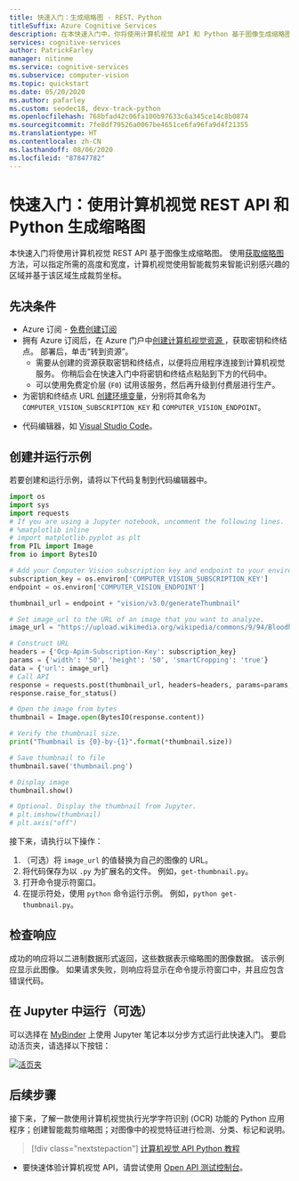 ```yaml
---
title: 快速入门：生成缩略图 - REST、Python
titleSuffix: Azure Cognitive Services
description: 在本快速入门中，你将使用计算机视觉 API 和 Python 基于图像生成缩略图。
services: cognitive-services
author: PatrickFarley
manager: nitinme
ms.service: cognitive-services
ms.subservice: computer-vision
ms.topic: quickstart
ms.date: 05/20/2020
ms.author: pafarley
ms.custom: seodec18, devx-track-python
ms.openlocfilehash: 768bfad42c06fa100b97633c6a345ce14c8b0874
ms.sourcegitcommit: 7fe8df79526a0067be4651ce6fa96fa9d4f21355
ms.translationtype: HT
ms.contentlocale: zh-CN
ms.lasthandoff: 08/06/2020
ms.locfileid: "87847782"
---
```

# <a name="quickstart-generate-a-thumbnail-using-the-computer-vision-rest-api-and-python"></a>快速入门：使用计算机视觉 REST API 和 Python 生成缩略图

本快速入门将使用计算机视觉 REST API 基于图像生成缩略图。 使用[获取缩略图](https://westcentralus.dev.cognitive.microsoft.com/docs/services/computer-vision-v3-ga/operations/56f91f2e778daf14a499f20c)方法，可以指定所需的高度和宽度，计算机视觉使用智能裁剪来智能识别感兴趣的区域并基于该区域生成裁剪坐标。

## <a name="prerequisites"></a>先决条件

* Azure 订阅 - [免费创建订阅](https://azure.microsoft.com/free/cognitive-services/)
* 拥有 Azure 订阅后，在 Azure 门户中<a href="https://portal.azure.com/#create/Microsoft.CognitiveServicesComputerVision"  title="创建计算机视觉资源"  target="_blank">创建计算机视觉资源 <span class="docon docon-navigate-external x-hidden-focus"></span></a>，获取密钥和终结点。 部署后，单击“转到资源”。
    * 需要从创建的资源获取密钥和终结点，以便将应用程序连接到计算机视觉服务。 你稍后会在快速入门中将密钥和终结点粘贴到下方的代码中。
    * 可以使用免费定价层 (`F0`) 试用该服务，然后再升级到付费层进行生产。
* 为密钥和终结点 URL [创建环境变量](https://docs.microsoft.com/azure/cognitive-services/cognitive-services-apis-create-account#configure-an-environment-variable-for-authentication)，分别将其命名为 `COMPUTER_VISION_SUBSCRIPTION_KEY` 和 `COMPUTER_VISION_ENDPOINT`。
- 代码编辑器，如 [Visual Studio Code](https://code.visualstudio.com/download)。

## <a name="create-and-run-the-sample"></a>创建并运行示例

若要创建和运行示例，请将以下代码复制到代码编辑器中。 

```python
import os
import sys
import requests
# If you are using a Jupyter notebook, uncomment the following lines.
# %matplotlib inline
# import matplotlib.pyplot as plt
from PIL import Image
from io import BytesIO

# Add your Computer Vision subscription key and endpoint to your environment variables.
subscription_key = os.environ['COMPUTER_VISION_SUBSCRIPTION_KEY']
endpoint = os.environ['COMPUTER_VISION_ENDPOINT']

thumbnail_url = endpoint + "vision/v3.0/generateThumbnail"

# Set image_url to the URL of an image that you want to analyze.
image_url = "https://upload.wikimedia.org/wikipedia/commons/9/94/Bloodhound_Puppy.jpg"

# Construct URL
headers = {'Ocp-Apim-Subscription-Key': subscription_key}
params = {'width': '50', 'height': '50', 'smartCropping': 'true'}
data = {'url': image_url}
# Call API
response = requests.post(thumbnail_url, headers=headers, params=params, json=data)
response.raise_for_status()

# Open the image from bytes
thumbnail = Image.open(BytesIO(response.content))

# Verify the thumbnail size.
print("Thumbnail is {0}-by-{1}".format(*thumbnail.size))

# Save thumbnail to file
thumbnail.save('thumbnail.png')

# Display image
thumbnail.show()

# Optional. Display the thumbnail from Jupyter.
# plt.imshow(thumbnail)
# plt.axis("off")
```

接下来，请执行以下操作：

1. （可选）将 `image_url` 的值替换为自己的图像的 URL。
1. 将代码保存为以 `.py` 为扩展名的文件。 例如，`get-thumbnail.py`。
1. 打开命令提示符窗口。
1. 在提示符处，使用 `python` 命令运行示例。 例如，`python get-thumbnail.py`。

## <a name="examine-the-response"></a>检查响应

成功的响应将以二进制数据形式返回，这些数据表示缩略图的图像数据。 该示例应显示此图像。 如果请求失败，则响应将显示在命令提示符窗口中，并且应包含错误代码。

## <a name="run-in-jupyter-optional"></a>在 Jupyter 中运行（可选）

可以选择在 [MyBinder](https://mybinder.org) 上使用 Jupyter 笔记本以分步方式运行此快速入门。 要启动活页夹，请选择以下按钮：

[![活页夹](https://mybinder.org/badge.svg)](https://mybinder.org/v2/gh/Microsoft/cognitive-services-notebooks/master?filepath=VisionAPI.ipynb)

## <a name="next-steps"></a>后续步骤

接下来，了解一款使用计算机视觉执行光学字符识别 (OCR) 功能的 Python 应用程序；创建智能裁剪缩略图；对图像中的视觉特征进行检测、分类、标记和说明。

> [!div class="nextstepaction"]
> [计算机视觉 API Python 教程](../Tutorials/PythonTutorial.md)

* 要快速体验计算机视觉 API，请尝试使用 [Open API 测试控制台](https://westcentralus.dev.cognitive.microsoft.com/docs/services/computer-vision-v3-ga/operations/56f91f2e778daf14a499f20c)。
